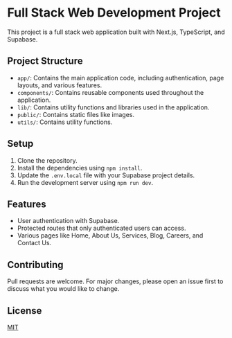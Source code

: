 # Full Stack Web Development Project

This project is a full stack web application built with Next.js, TypeScript, and Supabase.

## Project Structure

- `app/`: Contains the main application code, including authentication, page layouts, and various features.
- `components/`: Contains reusable components used throughout the application.
- `lib/`: Contains utility functions and libraries used in the application.
- `public/`: Contains static files like images.
- `utils/`: Contains utility functions.

## Setup

1. Clone the repository.
2. Install the dependencies using `npm install`.
3. Update the `.env.local` file with your Supabase project details.
4. Run the development server using `npm run dev`.

## Features

- User authentication with Supabase.
- Protected routes that only authenticated users can access.
- Various pages like Home, About Us, Services, Blog, Careers, and Contact Us.

## Contributing

Pull requests are welcome. For major changes, please open an issue first to discuss what you would like to change.

## License

[MIT](https://choosealicense.com/licenses/mit/)
